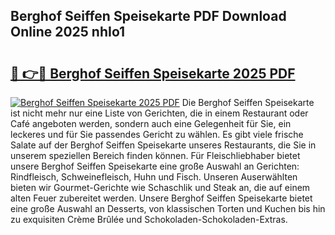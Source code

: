 ## Berghof Seiffen Speisekarte PDF Download Online 2025 nhIo1

# <h2><a href="http://gc7j2bu.nevu.top/?p=Berghof+Seiffen+Speisekarte">🔗 👉🔴 Berghof Seiffen Speisekarte 2025 PDF</a></h2>

[![Berghof Seiffen Speisekarte 2025 PDF](https://i.imgur.com/dBaPXMq.png)](http://gc7j2bu.nevu.top/?p=Berghof+Seiffen+Speisekarte)
Die Berghof Seiffen Speisekarte ist nicht mehr nur eine Liste von Gerichten, die in einem Restaurant oder Café angeboten werden, sondern auch eine Gelegenheit für Sie, ein leckeres und für Sie passendes Gericht zu wählen. Es gibt viele frische Salate auf der Berghof Seiffen Speisekarte unseres Restaurants, die Sie in unserem speziellen Bereich finden können. Für Fleischliebhaber bietet unsere Berghof Seiffen Speisekarte eine große Auswahl an Gerichten: Rindfleisch, Schweinefleisch, Huhn und Fisch. Unseren Auserwählten bieten wir Gourmet-Gerichte wie Schaschlik und Steak an, die auf einem alten Feuer zubereitet werden. Unsere Berghof Seiffen Speisekarte bietet eine große Auswahl an Desserts, von klassischen Torten und Kuchen bis hin zu exquisiten Crème Brûlée und Schokoladen-Schokoladen-Extras.
